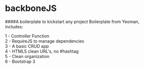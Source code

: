 # backboneJS

####A boilerplate to kickstart any project
Boilerplate from Yeoman, includes:

1 - Controller Function <br>
2 - RequireJS to manage dependencies <br>
3 - A basic CRUD app <br>
4 - HTML5 clean URL's, no #hashtag <br>
5 - Clean organization <br>
6 - Bootstrap 3
